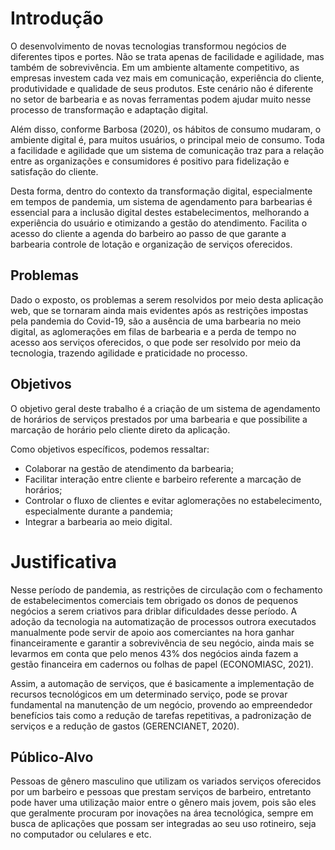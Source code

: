 # Introdução

O desenvolvimento de novas tecnologias transformou negócios de diferentes tipos e portes. Não se trata apenas de facilidade e agilidade, mas também de sobrevivência. Em um ambiente altamente competitivo, as empresas investem cada vez mais em comunicação, experiência do cliente, produtividade e qualidade de seus produtos. Este cenário não é diferente no setor de barbearia e as novas ferramentas podem ajudar muito nesse processo de transformação e adaptação digital.

Além disso, conforme Barbosa (2020), os hábitos de consumo mudaram, o ambiente digital é, para muitos usuários, o principal meio de consumo. Toda a facilidade e agilidade que um sistema de comunicação traz para a relação entre as organizações e consumidores é positivo para fidelização e satisfação do cliente.

Desta forma, dentro do contexto da transformação digital, especialmente em tempos de pandemia, um sistema de agendamento para barbearias é essencial para a inclusão digital destes estabelecimentos, melhorando a experiência do usuário e otimizando a gestão do atendimento. Facilita o acesso do cliente a agenda do barbeiro ao passo de que garante a barbearia controle de lotação e organização de serviços oferecidos.

## Problemas
Dado o exposto, os problemas a serem resolvidos por meio desta aplicação web, que se tornaram ainda mais evidentes após as restrições impostas pela pandemia do Covid-19, são a ausência de uma barbearia no meio digital, as aglomerações em filas de barbearia e a perda de tempo no acesso aos serviços oferecidos, o que pode ser resolvido por meio da tecnologia, trazendo agilidade e praticidade no processo.

## Objetivos

O objetivo geral deste trabalho é a criação de um sistema de agendamento de horários de serviços prestados por uma barbearia e que possibilite a marcação de horário pelo cliente direto da aplicação.

Como objetivos específicos, podemos ressaltar:

- Colaborar na gestão de atendimento da barbearia;
- Facilitar interação entre cliente e barbeiro referente a marcação de horários;
- Controlar o fluxo de clientes e evitar aglomerações no estabelecimento, especialmente durante a pandemia;
- Integrar a barbearia ao meio digital.

# Justificativa

Nesse período de pandemia, as restrições de circulação com o fechamento de estabelecimentos comerciais tem obrigado os donos de pequenos negócios a serem criativos para driblar dificuldades desse período. A adoção da tecnologia na automatização de processos outrora executados manualmente pode servir de apoio aos comerciantes na hora ganhar financeiramente e garantir a sobrevivência de seu negócio, ainda mais se levarmos em conta que pelo menos 43% dos negócios ainda fazem a gestão financeira em cadernos ou folhas de papel (ECONOMIASC, 2021). 

Assim, a automação de serviços, que é basicamente a implementação de recursos tecnológicos em um determinado serviço, pode se provar fundamental na manutenção de um negócio, provendo ao empreendedor benefícios tais como a redução de tarefas repetitivas, a padronização de serviços e a redução de gastos (GERENCIANET, 2020).

## Público-Alvo

Pessoas de gênero masculino que utilizam os variados serviços oferecidos por um barbeiro e pessoas que prestam serviços de barbeiro, entretanto pode haver uma utilização maior entre o gênero mais jovem, pois são eles que geralmente procuram por inovações na área tecnológica, sempre em busca de aplicações que possam ser integradas ao seu uso rotineiro, seja no computador ou celulares e etc. 
